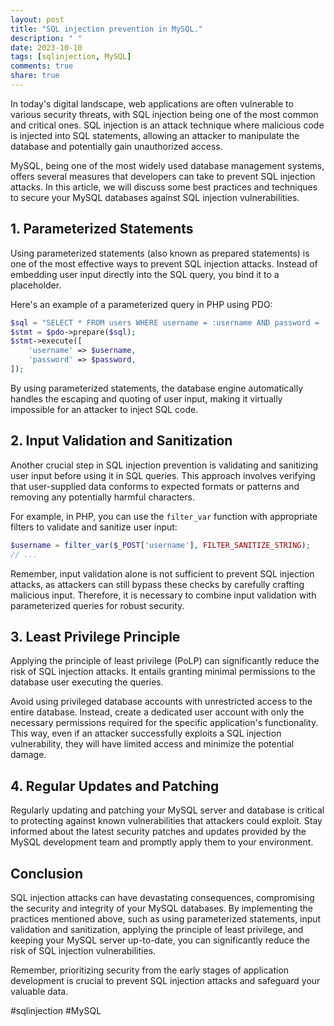 ```yaml
---
layout: post
title: "SQL injection prevention in MySQL."
description: " "
date: 2023-10-10
tags: [sqlinjection, MySQL]
comments: true
share: true
---
```


In today's digital landscape, web applications are often vulnerable to various security threats, with SQL injection being one of the most common and critical ones. SQL injection is an attack technique where malicious code is injected into SQL statements, allowing an attacker to manipulate the database and potentially gain unauthorized access.

MySQL, being one of the most widely used database management systems, offers several measures that developers can take to prevent SQL injection attacks. In this article, we will discuss some best practices and techniques to secure your MySQL databases against SQL injection vulnerabilities.

## 1. Parameterized Statements

Using parameterized statements (also known as prepared statements) is one of the most effective ways to prevent SQL injection attacks. Instead of embedding user input directly into the SQL query, you bind it to a placeholder.

Here's an example of a parameterized query in PHP using PDO:

```php
$sql = "SELECT * FROM users WHERE username = :username AND password = :password";
$stmt = $pdo->prepare($sql);
$stmt->execute([
    'username' => $username,
    'password' => $password,
]);
```

By using parameterized statements, the database engine automatically handles the escaping and quoting of user input, making it virtually impossible for an attacker to inject SQL code.

## 2. Input Validation and Sanitization

Another crucial step in SQL injection prevention is validating and sanitizing user input before using it in SQL queries. This approach involves verifying that user-supplied data conforms to expected formats or patterns and removing any potentially harmful characters.

For example, in PHP, you can use the `filter_var` function with appropriate filters to validate and sanitize user input:

```php
$username = filter_var($_POST['username'], FILTER_SANITIZE_STRING);
// ...
```

Remember, input validation alone is not sufficient to prevent SQL injection attacks, as attackers can still bypass these checks by carefully crafting malicious input. Therefore, it is necessary to combine input validation with parameterized queries for robust security.

## 3. Least Privilege Principle

Applying the principle of least privilege (PoLP) can significantly reduce the risk of SQL injection attacks. It entails granting minimal permissions to the database user executing the queries.

Avoid using privileged database accounts with unrestricted access to the entire database. Instead, create a dedicated user account with only the necessary permissions required for the specific application's functionality. This way, even if an attacker successfully exploits a SQL injection vulnerability, they will have limited access and minimize the potential damage.

## 4. Regular Updates and Patching

Regularly updating and patching your MySQL server and database is critical to protecting against known vulnerabilities that attackers could exploit. Stay informed about the latest security patches and updates provided by the MySQL development team and promptly apply them to your environment.

## Conclusion

SQL injection attacks can have devastating consequences, compromising the security and integrity of your MySQL databases. By implementing the practices mentioned above, such as using parameterized statements, input validation and sanitization, applying the principle of least privilege, and keeping your MySQL server up-to-date, you can significantly reduce the risk of SQL injection vulnerabilities.

Remember, prioritizing security from the early stages of application development is crucial to prevent SQL injection attacks and safeguard your valuable data.

#sqlinjection #MySQL